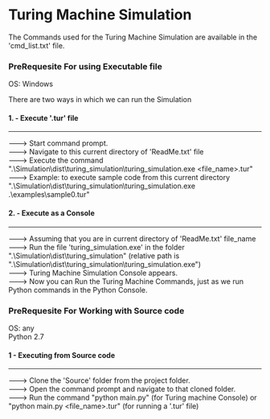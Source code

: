 Turing Machine Simulation
==========================================

The Commands used for the Turing Machine Simulation are available in the 'cmd_list.txt' file.

### PreRequesite For using Executable file
OS: Windows
<br>

There are two ways in which we can run the Simulation

#### 1. - Execute '.tur' file
_______________________________

---> Start command prompt.<br>
---> Navigate to this current directory of 'ReadMe.txt' file<br>
---> Execute the command ".\Simulation\dist\turing_simulation\turing_simulation.exe <file_name>.tur"<bR>
---> Example: to execute sample code from this current directory ".\Simulation\dist\turing_simulation\turing_simulation.exe .\examples\sample0.tur"

#### 2. - Execute as a Console
_______________________________

---> Assuming that you are in current directory of 'ReadMe.txt' file_name<br>
---> Run the file 'turing_simulation.exe' in the folder ".\Simulation\dist\turing_simulation\" (relative path is ".\Simulation\dist\turing_simulation\turing_simulation.exe")<br>
---> Turing Machine Simulation Console appears.<br>
---> Now you can Run the Turing Machine Commands, just as we run Python commands in the Python Console.


### PreRequesite For Working with Source code
OS: any <br>
Python 2.7

#### 1 - Executing from Source code
_______________________________

---> Clone the 'Source' folder from the project folder.<br>
---> Open the command prompt and navigate to that cloned folder.<br>
---> Run the command "python main.py" (for Turing machine Console) or "python main.py <file_name>.tur" (for running a '.tur' file)
